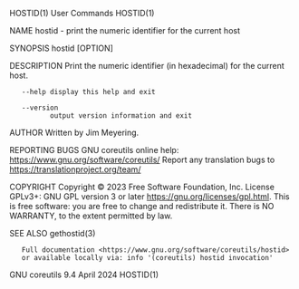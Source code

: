 HOSTID(1)                        User Commands                       HOSTID(1)

NAME
       hostid - print the numeric identifier for the current host

SYNOPSIS
       hostid [OPTION]

DESCRIPTION
       Print the numeric identifier (in hexadecimal) for the current host.

       --help display this help and exit

       --version
              output version information and exit

AUTHOR
       Written by Jim Meyering.

REPORTING BUGS
       GNU coreutils online help: <https://www.gnu.org/software/coreutils/>
       Report any translation bugs to <https://translationproject.org/team/>

COPYRIGHT
       Copyright  ©  2023  Free Software Foundation, Inc.  License GPLv3+: GNU
       GPL version 3 or later <https://gnu.org/licenses/gpl.html>.
       This is free software: you are free  to  change  and  redistribute  it.
       There is NO WARRANTY, to the extent permitted by law.

SEE ALSO
       gethostid(3)

       Full documentation <https://www.gnu.org/software/coreutils/hostid>
       or available locally via: info '(coreutils) hostid invocation'

GNU coreutils 9.4                 April 2024                         HOSTID(1)
